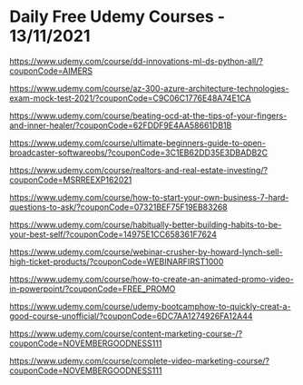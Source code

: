 # Daily Free Udemy Courses - 13/11/2021

https://www.udemy.com/course/dd-innovations-ml-ds-python-all/?couponCode=AIMERS
https://www.udemy.com/course/az-300-azure-architecture-technologies-exam-mock-test-2021/?couponCode=C9C06C1776E48A74E1CA
https://www.udemy.com/course/beating-ocd-at-the-tips-of-your-fingers-and-inner-healer/?couponCode=62FDDF9E4AA58661DB1B
https://www.udemy.com/course/ultimate-beginners-guide-to-open-broadcaster-softwareobs/?couponCode=3C1EB62DD35E3DBADB2C
https://www.udemy.com/course/realtors-and-real-estate-investing/?couponCode=MSRREEXP162021
https://www.udemy.com/course/how-to-start-your-own-business-7-hard-questions-to-ask/?couponCode=07321BEF75F19EB83268
https://www.udemy.com/course/habitually-better-building-habits-to-be-your-best-self/?couponCode=14975E1CC658361F7624
https://www.udemy.com/course/webinar-crusher-by-howard-lynch-sell-high-ticket-products/?couponCode=WEBINARFIRST1000
https://www.udemy.com/course/how-to-create-an-animated-promo-video-in-powerpoint/?couponCode=FREE_PROMO
https://www.udemy.com/course/udemy-bootcamphow-to-quickly-creat-a-good-course-unofficial/?couponCode=6DC7AA1274926FA12A44
https://www.udemy.com/course/content-marketing-course-/?couponCode=NOVEMBERGOODNESS111
https://www.udemy.com/course/complete-video-marketing-course/?couponCode=NOVEMBERGOODNESS111
